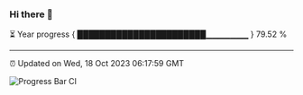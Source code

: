 ### Hi there 👋

⏳ Year progress { ███████████████████████▁▁▁▁▁▁▁ } 79.52 %

---

⏰ Updated on Wed, 18 Oct 2023 06:17:59 GMT

![Progress Bar CI](https://github.com/liununu/liununu/workflows/Progress%20Bar%20CI/badge.svg)
